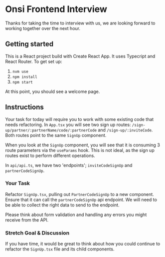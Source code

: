 # Onsi Frontend Interview

Thanks for taking the time to interview with us, we are looking forward to working together over the next hour.

## Getting started

This is a React project build with Create React App. It uses Typecript and React Router. To get set up:

1. `nvm use`
2. `npm install`
3. `npm start`

At this point, you should see a welcome page.

## Instructions

Your task for today will require you to work with some existing code that needs refactoring. In `App.tsx` you will see two sign up routes: `/sign-up/partner/:partnerName/code/:partnerCode` and `/sign-up/:inviteCode`. Both routes point to the same `SignUp` component.

When you look at the `SignUp` component, you will see that it is consuming 3 route parameters via the `useParams` hook. This is not ideal, as the sign up routes exist to perform different operations.

In `api/api.ts`, we have two 'endpoints'; `inviteCodeSignUp` and `partnerCodeSignUp`.

### Your Task

Refactor `SignUp.tsx`, pulling out `PartnerCodeSignUp` to a new component. Ensure that it can call the `partnerCodeSignUp` api endpoint. We will need to be able to collect the right data to send to the endpoint.

Please think about form validation and handling any errors you might receive from the API.

### Stretch Goal & Discussion

If you have time, it would be great to think about how you could continue to refactor the `SignUp.tsx` file and its child components.
